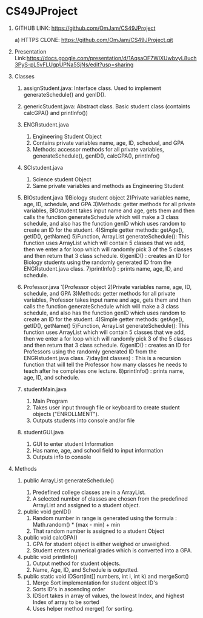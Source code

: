# CS49JProject
1) GITHUB LINK:
   https://github.com/OmJam/CS49JProject
   
   a) HTTPS CLONE: https://github.com/OmJam/CS49JProject.git


2) Presentation Link:https://docs.google.com/presentation/d/1AqsaOF7WIXUwbvyL8uch3PyS-pL5vFLUgpUPNa5SjNs/edit?usp=sharing


4) Classes
   1) assignStudent.java: Interface class. Used 
    to implement generateSchedule() and genID().
   2) genericStudent.java: Abstract class. Basic student class
      (containts calcGPA() and printInfo())
   3) ENGRstudent.java
        1) Engineering Student Object
        2) Contains private variables name, age, ID, scheduel, and GPA
        3) Methods: accessor methods for all private variables, generateSchedule(), genID(),
            calcGPA(), printInfo()
   4) SCIstudent.java
        1) Science student Object
        2) Same private variables and methods as Engineering Student
   5) BIOstudent.java
      1)Biology student object
      2)Private variables name, age, ID, schedule, and GPA
      3)Methods: getter methods for all private variables, BIOstudent takes input name and age, gets them and then calls the function generateSchedule which will make         a 3 class schedule, and also has the function genID which uses random to create an ID for the student.
      4)Simple getter methods: getAge(), getID(), getName() 
      5)Function, ArrayList<String> generateSchedule(): This function uses ArrayList which will contain 5 classes that we add, then we enter a for loop which will           randomly pick 3 of the 5 classes and then return that 3 class schedule. 
      6)genID() : creates an ID for Biology students using the randomly generated ID from the ENGRstudent.java class.
      7)printInfo() : prints name, age, ID, and schedule.

   6) Professor.java
      1)Professor object
      2)Private variables name, age, ID, schedule, and GPA
      3)Methods: getter methods for all private variables, Professor takes input name and age, gets them and then calls the function generateSchedule which will make a 3       class schedule, and also has the function genID which uses random to create an ID for the student.
      4)Simple getter methods: getAge(), getID(), getName() 
      5)Function, ArrayList<String> generateSchedule(): This function uses ArrayList which will contain 5 classes that we add, then we enter a for loop which will             randomly pick 3 of the 5 classes and then return that 3 class schedule. 
      6)genID() : creates an ID for Professors using the randomly generated ID from the ENGRstudent.java class.
      7)day(int classes) : This is a recursion function that will tell the Professor how many classes he needs to teach after he completes one lecture. 
      8)printInfo() : prints name, age, ID, and schedule.

   
   7) studentMain.java
      1) Main Program
      2) Takes user input through file or keyboard to create student objects ("ENROLLMENT").
      3) Outputs students into console and/or file
      
   8) studentGUI.java
      1) GUI to enter student Information
      2) Has name, age, and school field to input information
      3) Outputs info to console
   

4) Methods
   1) public ArrayList<String> generateSchedule()
      1) Predefined college classes are in a ArrayList. 
      2) A selected number of classes
      are chosen from the predefined ArrayList and assigned to a student object.
   2) public void genID()
      1) Random number in range is generated using the formula
:
      Math.random() * (max - min) + min
      2) That random number is assigned to a student Object
   3) public void calcGPA()
        1) GPA for student object is either weighed or unweighed.
        2) Student enters numerical grades which is converted into a 
        GPA.
   4) public void printInfo() 
      1) Output method for student objects.
      2) Name, Age, ID, and Schedule is outputted.
   5) public static void IDSort(int[] numbers, int i, int k) and mergeSort()
      1) Merge Sort implementation for student object ID's
      2) Sorts ID's in ascending order
      3) IDSort takes in array of values, the lowest Index, and highest Index of array to be sorted
      4) Uses helper method merge() for sorting.

